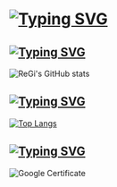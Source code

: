 
# [![Typing SVG](https://readme-typing-svg.herokuapp.com?color=FFFFFF&lines=Hi%2C+Szymon+There+%F0%9F%91%8B)](https://git.io/typing-svg)

## [![Typing SVG](https://readme-typing-svg.herokuapp.com?color=FFFFFF&lines=My+Github+Stats)](https://git.io/typing-svg)
![ReGi's GitHub stats](https://github-readme-stats.vercel.app/api?username=regi669&show_icons=true&theme=dracula)

## [![Typing SVG](https://readme-typing-svg.herokuapp.com?color=FFFFFF&lines=My+Most+Used+Langs)](https://git.io/typing-svg)
[![Top Langs](https://github-readme-stats.vercel.app/api/top-langs/?username=regi669&theme=dracula)](https://github.com/anuraghazra/github-readme-stats)

## [![Typing SVG](https://readme-typing-svg.herokuapp.com?color=FFFFFF&lines=My+Google+Certificate)](https://git.io/typing-svg)
![Google Certificate](https://api.accredible.com/v1/frontend/credential_website_embed_image/certificate/45373587)

